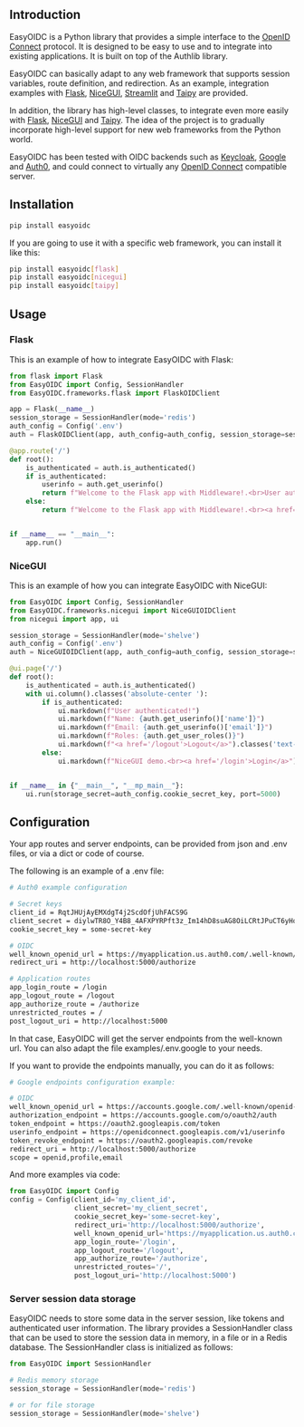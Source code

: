 ## Introduction

EasyOIDC is a Python library that provides a simple interface to the [OpenID Connect](https://en.wikipedia.org/wiki/OpenID#OpenID_Connect_(OIDC)) protocol. It is designed to be easy to use and to integrate into existing applications. It is built on top of the Authlib library.

EasyOIDC can basically adapt to any web framework that supports session variables, route definition, and redirection. As an example, integration examples with [Flask](https://github.com/pallets/flask), [NiceGUI](https://github.com/zauberzeug/nicegui/), [Streamlit](https://github.com/streamlit/streamlit) and [Taipy](https://github.com/Avaiga/taipy) are provided.

In addition, the library has high-level classes, to integrate even more easily with [Flask](https://github.com/pallets/flask), [NiceGUI](https://github.com/zauberzeug/nicegui/) and [Taipy](https://github.com/Avaiga/taipy). The idea of the project is to gradually incorporate high-level support for new web frameworks from the Python world.

EasyOIDC has been tested with OIDC backends such as [Keycloak](https://www.keycloak.org/), [Google](https://developers.google.com/identity/openid-connect/openid-connect?hl=es-419) and [Auth0](https://auth0.com/), and could connect to virtually any [OpenID Connect](https://en.wikipedia.org/wiki/OpenID#OpenID_Connect_(OIDC)) compatible server.

## Installation

```bash
pip install easyoidc
```

If you are going to use it with a specific web framework, you can install it like this: 
```bash
pip install easyoidc[flask]
pip install easyoidc[nicegui]
pip install easyoidc[taipy]
```

## Usage

### Flask
This is an example of how to integrate EasyOIDC with Flask:

```python
from flask import Flask
from EasyOIDC import Config, SessionHandler
from EasyOIDC.frameworks.flask import FlaskOIDClient

app = Flask(__name__)
session_storage = SessionHandler(mode='redis')
auth_config = Config('.env')
auth = FlaskOIDClient(app, auth_config=auth_config, session_storage=session_storage)

@app.route('/')
def root():
    is_authenticated = auth.is_authenticated()
    if is_authenticated:
        userinfo = auth.get_userinfo()
        return f"Welcome to the Flask app with Middleware!.<br>User authenticated={is_authenticated}<br>{userinfo}<br><a href='/logout'>Logout</a>"
    else:
        return f"Welcome to the Flask app with Middleware!.<br><a href='/login'>Login</a>"


if __name__ == "__main__":
    app.run()
```

### NiceGUI
This is an example of how you can integrate EasyOIDC with NiceGUI:

```python
from EasyOIDC import Config, SessionHandler
from EasyOIDC.frameworks.nicegui import NiceGUIOIDClient
from nicegui import app, ui

session_storage = SessionHandler(mode='shelve')
auth_config = Config('.env')
auth = NiceGUIOIDClient(app, auth_config=auth_config, session_storage=session_storage)

@ui.page('/')
def root():
    is_authenticated = auth.is_authenticated()
    with ui.column().classes('absolute-center '):
        if is_authenticated:
            ui.markdown(f"User authenticated!")
            ui.markdown(f"Name: {auth.get_userinfo()['name']}")
            ui.markdown(f"Email: {auth.get_userinfo()['email']}")
            ui.markdown(f"Roles: {auth.get_user_roles()}")
            ui.markdown(f"<a href='/logout'>Logout</a>").classes('text-2xl')
        else:
            ui.markdown(f"NiceGUI demo.<br><a href='/login'>Login</a>").classes('text-2xl')


if __name__ in {"__main__", "__mp_main__"}:
    ui.run(storage_secret=auth_config.cookie_secret_key, port=5000)

```

## Configuration
Your app routes and server endpoints, can be provided from json and .env files, or via a dict or code of course.

The following is an example of a .env file:

```bash
# Auth0 example configuration

# Secret keys
client_id = RqtJHUjAyEMXdgT4j2ScdOfjUhFACS9G
client_secret = diylwTR8O_Y4B8_4AFXPYRPft3z_Im14hD8suAG8OiLCRtJPuCT6yHqlELQn_Yf
cookie_secret_key = some-secret-key

# OIDC
well_known_openid_url = https://myapplication.us.auth0.com/.well-known/openid-configuration
redirect_uri = http://localhost:5000/authorize

# Application routes
app_login_route = /login
app_logout_route = /logout
app_authorize_route = /authorize
unrestricted_routes = /
post_logout_uri = http://localhost:5000
```

In that case, EasyOIDC will get the server endpoints from the well-known url. You can also adapt the file examples/.env.google to your needs.

If you want to provide the endpoints manually, you can do it as follows:

```bash
# Google endpoints configuration example: 

# OIDC
well_known_openid_url = https://accounts.google.com/.well-known/openid-configuration
authorization_endpoint = https://accounts.google.com/o/oauth2/auth
token_endpoint = https://oauth2.googleapis.com/token
userinfo_endpoint = https://openidconnect.googleapis.com/v1/userinfo
token_revoke_endpoint = https://oauth2.googleapis.com/revoke
redirect_uri = http://localhost:5000/authorize
scope = openid,profile,email
```

And more examples via code:
```python
from EasyOIDC import Config
config = Config(client_id='my_client_id',
                client_secret='my_client_secret',
                cookie_secret_key='some-secret-key',
                redirect_uri='http://localhost:5000/authorize',
                well_known_openid_url='https://myapplication.us.auth0.com/.well-known/openid-configuration',
                app_login_route='/login',
                app_logout_route='/logout',
                app_authorize_route='/authorize',
                unrestricted_routes='/',
                post_logout_uri='http://localhost:5000')

```

### Server session data storage

EasyOIDC needs to store some data in the server session, like tokens and authenticated user information. The library provides a SessionHandler class that can be used to store the session data in memory, in a file or in a Redis database. The SessionHandler class is initialized as follows:

```python
from EasyOIDC import SessionHandler

# Redis memory storage
session_storage = SessionHandler(mode='redis')

# or for file storage
session_storage = SessionHandler(mode='shelve')

```